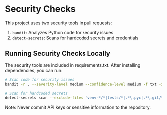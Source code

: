 # Security Checks

This project uses two security tools in pull requests:
1. `bandit`: Analyzes Python code for security issues
2. `detect-secrets`: Scans for hardcoded secrets and credentials

## Running Security Checks Locally

The security tools are included in requirements.txt. After installing dependencies, you can run:

```bash
# Scan code for security issues
bandit -r . --severity-level medium --confidence-level medium -f txt -x "./venv-*/*,./tests/*,./chroma_*/*"

# Scan for hardcoded secrets
detect-secrets scan --exclude-files 'venv-*/*|tests/*|.*\.pyc|.*\.git/*|chroma_*/*' .
```

Note: Never commit API keys or sensitive information to the repository.
